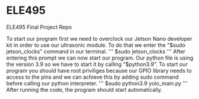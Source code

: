 # ELE495
ELE495 Final Project Repo

To start our program first we need to overclock our Jetson Nano developer kit in order to use our ultrasonic module. To do that we enter the "$sudo jetson_clocks" command in our terminal.
''' $sudo jetson_clocks '''
After entering this prompt we can now start our program. Our python file is using the version 3.9 so we have to start it by calling "$python3.9". To start our program you should have root priviliges because our GPIO library needs to access to the pins and we can achieve this by adding sudo command before calling our python interpreter.
''' $sudo python3.9 yolo_main.py '''
After running the code, the program should start automatically.